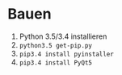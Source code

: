 # Bauen
1. Python 3.5/3.4 installieren
2. `python3.5 get-pip.py`
3. `pip3.4 install pyinstaller`
4. `pip3.4 install PyQt5`
